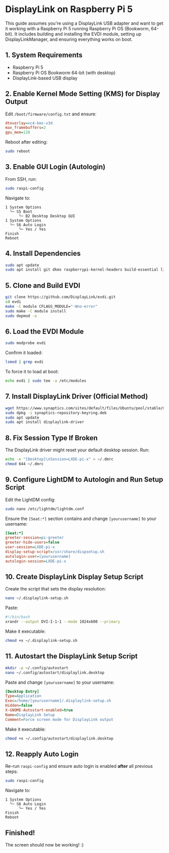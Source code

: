 # DisplayLink on Raspberry Pi 5

This guide assumes you're using a DisplayLink USB adapter and want to get it working with a Raspberry Pi 5 running Raspberry Pi OS (Bookworm, 64-bit). It includes building and installing the EVDI module, setting up DisplayLinkManager, and ensuring everything works on boot.

## 1. System Requirements

- Raspberry Pi 5
- Raspberry Pi OS Bookworm 64-bit (with desktop)
- DisplayLink-based USB display

## 2. Enable Kernel Mode Setting (KMS) for Display Output

Edit `/boot/firmware/config.txt` and ensure:

```ini
dtoverlay=vc4-kms-v3d
max_framebuffers=2
gpu_mem=128
```

Reboot after editing:

```bash
sudo reboot
```

## 3. Enable GUI Login (Autologin)

From SSH, run:

```bash
sudo raspi-config
```

Navigate to:

```
1 System Options
  └─ S5 Boot
      └─ B2 Desktop Desktop GUI
1 System Options
  └─ S6 Auto Login
      └─ Yes / Yes
Finish
Reboot
```

## 4. Install Dependencies

```bash
sudo apt update
sudo apt install git dkms raspberrypi-kernel-headers build-essential libdrm-dev libusb-1.0-0-dev pkg-config x11-xserver-utils unzip
```

## 5. Clone and Build EVDI

```bash
git clone https://github.com/DisplayLink/evdi.git
cd evdi
make -C module CFLAGS_MODULE="-Wno-error"
sudo make -C module install
sudo depmod -a
```

## 6. Load the EVDI Module

```bash
sudo modprobe evdi
```

Confirm it loaded:

```bash
lsmod | grep evdi
```

To force it to load at boot:

```bash
echo evdi | sudo tee -a /etc/modules
```

## 7. Install DisplayLink Driver (Official Method)

```bash
wget https://www.synaptics.com/sites/default/files/Ubuntu/pool/stable/main/all/synaptics-repository-keyring.deb
sudo dpkg -i synaptics-repository-keyring.deb
sudo apt update
sudo apt install displaylink-driver
```

## 8. Fix Session Type If Broken

The DisplayLink driver might reset your default desktop session. Run:

```bash
echo -e "[Desktop]\nSession=LXDE-pi-x" > ~/.dmrc
chmod 644 ~/.dmrc
```

## 9. Configure LightDM to Autologin and Run Setup Script

Edit the LightDM config:

```bash
sudo nano /etc/lightdm/lightdm.conf
```

Ensure the `[Seat:*]` section contains and change `[yourusername]` to your username:

```ini
[Seat:*]
greeter-session=pi-greeter
greeter-hide-users=false
user-session=LXDE-pi-x
display-setup-script=/usr/share/dispsetup.sh
autologin-user=[yourusername]
autologin-session=LXDE-pi-x
```

## 10. Create DisplayLink Display Setup Script

Create the script that sets the display resolution:

```bash
nano ~/.displaylink-setup.sh
```

Paste:

```bash
#!/bin/bash
xrandr --output DVI-I-1-1 --mode 1024x600 --primary
```

Make it executable:

```bash
chmod +x ~/.displaylink-setup.sh
```

## 11. Autostart the DisplayLink Setup Script

```bash
mkdir -p ~/.config/autostart
nano ~/.config/autostart/displaylink.desktop
```

Paste and change `[yourusername]` to your username:

```ini
[Desktop Entry]
Type=Application
Exec=/home/[yourusername]/.displaylink-setup.sh
Hidden=false
X-GNOME-Autostart-enabled=true
Name=DisplayLink Setup
Comment=Force screen mode for DisplayLink output
```

Make it executable:

```bash
chmod +x ~/.config/autostart/displaylink.desktop
```

## 12. Reapply Auto Login

Re-run `raspi-config` and ensure auto login is enabled **after** all previous steps:

```bash
sudo raspi-config
```

Navigate to:

```
1 System Options
  └─ S6 Auto Login
      └─ Yes / Yes
Finish
Reboot
```

## Finished!

The screen should now be working! :)

